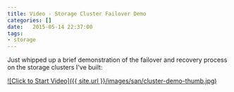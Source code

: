 ```yaml
---
title: Video - Storage Cluster Failover Demo
categories: []
date:   2015-05-14 22:37:00
tags:
- storage
---
```


Just whipped up a brief demonstration of the failover and recovery process on the storage clusters I've built:

[![Click to Start Video]({{ site.url }}/images/san/cluster-demo-thumb.jpg)](https://youtu.be/_fRMtXWM3FU)